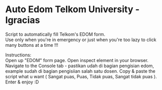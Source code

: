# Auto Edom Telkom University - Igracias

Script to automatically fill Telkom's EDOM form.   
Use only when you're in emergency or just when you're too lazy to click many buttons at a time !!!

Instructions:  
Open up "EDOM" form page.
Open inspect element in your browser.
Navigate to the Console tab  - pastikan udah di bagian pengisian edom, example sudah di bagian pengisiian salah satu dosen.
Copy & paste the script what u want ( Sangat puas, Puas, Tidak puas, Sangat tidak puas ).
Enter & enjoy :D  
